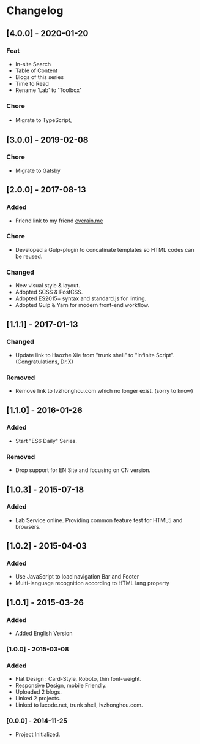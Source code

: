 # Changelog

## [4.0.0] - 2020-01-20

### Feat
- In-site Search
- Table of Content
- Blogs of this series
- Time to Read
- Rename 'Lab' to 'Toolbox'

### Chore
- Migrate to TypeScript。


## [3.0.0] - 2019-02-08
### Chore
- Migrate to Gatsby

## [2.0.0] - 2017-08-13
### Added
- Friend link to my friend [everain.me](https://everain.me)

### Chore
- Developed a Gulp-plugin to concatinate templates so HTML codes can be reused.

### Changed
- New visual style & layout.
- Adopted SCSS & PostCSS.
- Adopted ES2015+ syntax and standard.js for linting.
- Adopted Gulp & Yarn for modern front-end workflow.

## [1.1.1] - 2017-01-13
### Changed
- Update link to Haozhe Xie from "trunk shell" to "Infinite Script". (Congratulations, Dr.X)

### Removed
- Remove link to lvzhonghou.com which no longer exist. (sorry to know)

## [1.1.0] - 2016-01-26
### Added
- Start "ES6 Daily" Series.

### Removed
- Drop support for EN Site and focusing on CN version.

## [1.0.3] - 2015-07-18
### Added
- Lab Service online. Providing common feature test for HTML5 and browsers.

## [1.0.2] - 2015-04-03
### Added
- Use JavaScript to load navigation Bar and Footer
- Multi-language recognition according to HTML lang property

## [1.0.1] - 2015-03-26
### Added
- Added English Version

### [1.0.0] - 2015-03-08
### Added
- Flat Design : Card-Style, Roboto, thin font-weight.
- Responsive Design, mobile Friendly.
- Uploaded 2 blogs.
- Linked 2 projects.
- Linked to lucode.net, trunk shell, lvzhonghou.com.

### [0.0.0] - 2014-11-25
- Project Initialized.
